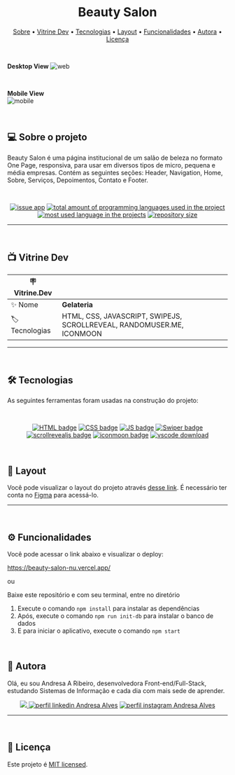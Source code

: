 <h1 align="center"> 
	 Beauty Salon
</h1>

<p align="center">
 <a href="#-sobre-o-projeto">Sobre</a> •
 <a href="#-vitrine-dev">Vitrine Dev</a> •
 <a href="#-tecnologias">Tecnologias</a> •
 <a href="#-layout">Layout</a> •
 <a href="#-funcionalidades">Funcionalidades</a> •
 <a href="#-autora">Autora</a> • 
 <a href="#-licença">Licença</a>
</p>

&nbsp;

**Desktop View**
![web](https://user-images.githubusercontent.com/94997593/236079649-7faf5325-70e8-4a45-8e85-56585ac24284.png)

<br>

**Mobile View**
<br>
![mobile](https://user-images.githubusercontent.com/94997593/236079662-04579bb7-921e-4827-82d3-7fd8409f6dc2.png)



&nbsp;
<a id="-sobre-o-projeto"></a>

## 💻 Sobre o projeto

Beauty Salon é uma página institucional de um salão de beleza no formato One Page, responsiva, para usar em diversos tipos de micro, pequena e média empresas. Contém as seguintes seções: Header, Navigation, Home, Sobre, Serviços, Depoimentos, Contato e Footer.

&nbsp;

<p align="center">
  <a href="https://github.com/Andresa-Alves-Ribeiro/projeto-sorveteria/issues"><img src="https://img.shields.io/github/issues/Andresa-Alves-Ribeiro/projeto-sorveteria" alt="issue app" /></a>
  <a href="https://github.com/Andresa-Alves-Ribeiro/projeto-sorveteria"><img src="https://img.shields.io/github/languages/count/Andresa-Alves-Ribeiro/projeto-sorveteria" alt="total amount of programming languages used in the project" /></a>
  <a href="https://github.com/Andresa-Alves-Ribeiro/projeto-sorveteria"><img src="https://img.shields.io/github/languages/top/Andresa-Alves-Ribeiro/projeto-sorveteria" alt="most used language in the projects" /></a>
  <a href="https://github.com/Andresa-Alves-Ribeiro/projeto-sorveteria"><img src="https://img.shields.io/github/repo-size/Andresa-Alves-Ribeiro/projeto-sorveteria" alt="repository size" /></a>
<p>

---

&nbsp;
<a id="-vitrine-dev"></a>

## 📺 Vitrine Dev

| :placard: Vitrine.Dev |                                                                                                                                                    |
| --------------------- | -------------------------------------------------------------------------------------------------------------------------------------------------- |
| :sparkles: Nome       | **Gelateria** |
| :label: Tecnologias   | HTML, CSS, JAVASCRIPT, SWIPEJS, SCROLLREVEAL, RANDOMUSER.ME, ICONMOON |

---

&nbsp;
<a id="-tecnologias"></a>

## 🛠 Tecnologias

As seguintes ferramentas foram usadas na construção do projeto:

&nbsp;

<p align="center">
  <a href= "https://html.com/"><img alt="HTML badge" src="https://img.shields.io/static/v1?logoWidth=15&logoColor=FFC0CB&logo=HTML5&label=Style&message=HTML&color=FFC0CB"></a>
  <a href= "https://www.w3.org/Style/CSS/Overview.en.html/"><img alt="CSS badge" src="https://img.shields.io/static/v1?logoWidth=15&logoColor=ff7b72&logo=css3&label=Language&message=CSS&color=ff7b72"></a>
  <a href= "https://www.javascript.com/"><img alt="JS badge" src="https://img.shields.io/static/v1?logoWidth=15&logoColor=F7DF1E&logo=javascript&label=Language&message=Javascript&color=F7DF1E"></a>
  <a href= "https://github.com/nolimits4web/Swiper"><img alt="Swiper badge" src="https://img.shields.io/static/v1?logoWidth=15&logoColor=7ecbee&logo=swiper&label=Language&message=Swiper&color=7ecbee"></a>
  <a href= "https://scrollrevealjs.org"><img alt="scrollrevealjs badge" src="https://img.shields.io/static/v1?logoWidth=15&logoColor=5ae84c&logo=scrollreveal&label=Language&message=Scrollreveal&color=5ae84c"></a>
  <a href= "https://icomoon.io/app/#/select"><img alt="iconmoon badge" src="https://img.shields.io/static/v1?logoWidth=15&logoColor=d5221c&logo=icomoon&label=Language&message=Icomoon&color=d5221c"></a>
  <a href= "https://code.visualstudio.com/download"><img alt="vscode download" src="https://img.shields.io/static/v1?logoWidth=15&logoColor=007ACC&logo=Visual Studio Code&label=IDE&message=Visual Studio Code&color=007ACC"></a>
</p>

&nbsp;
<a id="-layout"></a>

## 🔖 Layout

Você pode visualizar o layout do projeto através [desse link](https://www.figma.com/community/file/1009807319507822993/Origin-Six). É necessário ter conta no [Figma](https://figma.com) para acessá-lo.

---------


&nbsp;
<a id="-funcionalidades"></a>

## ⚙️ Funcionalidades

Você pode acessar o link abaixo e visualizar o deploy:

https://beauty-salon-nu.vercel.app/

ou

Baixe este repositório e com seu terminal, entre no diretório

1. Execute o comando `npm install` para instalar as dependências
2. Após, execute o comando `npm run init-db` para instalar o banco de dados
3. E para iniciar o aplicativo, execute o comando `npm start` 

&nbsp;
<a id="-autora"></a>

## 🦸 Autora

Olá, eu sou Andresa A Ribeiro, desenvolvedora Front-end/Full-Stack, estudando Sistemas de Informação e cada dia com mais sede de aprender.

<p align="center">
  <a href="mailto:andresa_15ga@hotmail.com"><img src="https://img.shields.io/static/v1?logoWidth=15&logoColor=ff69b4&logo=gmail&label=Outlook&message=andresa_15ga@hotmail.com&color=ff69b4" target="_blank">
  <a href= "https://www.linkedin.com/in/andresa-alves-ribeiro/"><img alt="perfil linkedin Andresa Alves" src="https://img.shields.io/static/v1?logoWidth=15&logoColor=0A66C2&logo=LinkedIn&label=LinkedIn&message=andresa-alves-ribeiro&color=0A66C2"></a>
  <a href= "https://www.instagram.com/dresa.alves/"><img alt="perfil instagram Andresa Alves" src="https://img.shields.io/static/v1?logoWidth=15&logoColor=E4405F&logo=Instagram&label=Instagram&message=@dresa.alves&color=E4405F"></a>
</p>

---

&nbsp;
<a id="-licença"></a>

## 📝 Licença

Este projeto é [MIT licensed](./LICENSE).
